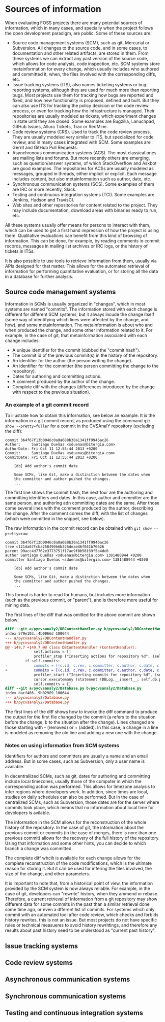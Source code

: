 # Sources of information

When evaluating FOSS projects there are many potential sources of information, which in many cases, and specially when the project follows the open development paradigm, are public. Some of these sources are:

* Source code management systems (SCM), such as git, Mercurial or Subversion. All changes to the source code, and in some cases, to documentation and other related artifacts, are stored in them. From these systems we can extract any past version of the source code, which allows for code analysis, code inspection, etc. SCM systems store metainformation for every change, which usually includes who authored and committed it, when, the files involved with the corresponding diffs, etc.
* Issue tracking systems (ITS), also names ticketing systems or bug reporting systems, although they are used for much more than reporting bugs. Most projects use them for tracking how bugs are reported and fixed, and how new functionality is proposed, defined and built. But they can also use ITS for tracking the policy decision or the code review process, or even for tracking how the infrastructure is managed. Their repositories are usually modeled as tickets, which experiment changes in state until they are closed. Some examples are Bugzilla, Lanuchpad, GitHub Issues, Allura Tickets, Trac or RedMine.
* Code review systems (CRS). Used to track the code review process. They are usually modeled very similar to ITS, but specialized for code review, and in many cases integrated with SCM. Some examples are Gerrit and GitHub Pull Requests.
* Asynchronous communication systems (ACS). The most classical ones are mailing lists and forums. But more recently others are emerging, such as question/answer systems, of which StackOverflow and Askbot are good examples. The repositories for ACSs are usually modeled as messages, grouped in threads, either implicit or explicit. Each message includes content, but also metainformation such as author, date, etc.
* Synchronous communication systems (SCS). Some examples of them are IRC or more recently, Slack.
* Testing and continuous integration systems (TCI). Some examples are Jenkins, Hudson and TravisCI.
* Web sites and other repositories for content related to the project. They may include documentation, download areas with binaries ready to run, etc.

All these systems usually offer means for persons to interact with them, which can be used to get a first hand impression of how the project is using them. Qualitative evaluations can benefit from this kind of browsing of information. This can be done, for example, by reading comments in commit records, messages in mailing list archives or IRC logs, or the history of tickets in ITSs.

It is also possible to use tools to retrieve information from them, usually via APIs designed for that matter. This allows for the automated retrieval of information for performing quantitative evaluation, or for storing all the data in a database for further analysis.

## Source code management systems

Information in SCMs is usually organized in "changes", which in most systems are named "commits". The information stored with each change is different for different SCM systems, but it always incude the change itself (some way of identifying which lines were affected by the change, and how), and some metainformation. The metainformation is about who and when produced the change, and some other information related to it. For example, in the case of git, that metainformation associated with each change includes:

* A unique identifier for the commit (dubbed the "commit hash").
* The commit id of the previous commit(s) in the history of the repository.
* An identifier for the author (the person writing the change).
* An identifier for the committer (the person committing the change to the repository).
* Dates for authoring and committing actions.
* A comment produced by the author of the change.
* Complete diff with the changes (differences introduced by the change with respect to the previous situation).

### An example of a git commit record

To illustrate how to obtain this information, see below an example. It is the information in a git commit record, as produced using the command ```git show --pretty=fuller``` for a commit in the CVSAnalY repository (excluding the diff):

```
commit 364f67f13b0046c0a0a688b30a1341ff9946ac26
Author:     Santiago Dueñas <sduenas@bitergia.com>
AuthorDate: Fri Oct 11 12:55:44 2013 +0200
Commit:     Santiago Dueñas <sduenas@bitergia.com>
CommitDate: Fri Oct 11 12:55:44 2013 +0200

    [db] Add author's commit date
    
    Some SCMs, like Git, make a distinction between the dates when
    the committer and author pushed the changes.
    ...
```

The first line shows the commit hash, the next four are the authoring and committing identifiers and dates. In this case, author and committer are the same person, and authoring adn committing dates are the same. After those come several lines with the comment produced by the author, describing the change. After the comment comes the diff, with the list of changes (which were ommitted in the snippet, see below).

The raw information in the commit record can be obtained with ```git show --pretty=raw```:

```
commit 364f67f13b0046c0a0a688b30a1341ff9946ac26
tree c121da67fcba250490b6b326deae46f041b76626
parent 99acc4d7762e3773751f17ae9f0b58169f5e4de0
author Santiago Dueñas <sduenas@bitergia.com> 1381488944 +0200
committer Santiago Dueñas <sduenas@bitergia.com> 1381488944 +0200

    [db] Add author's commit date
    
    Some SCMs, like Git, make a distinction between the dates when
    the committer and author pushed the changes.
    ...
```

This format is harder to read for humans, but includes more information (such as the previous commit, or "parent"), and is therefore more useful for mining data.

The first lines of the diff that was omitted for the above commit are shown below:

```diff
diff --git a/pycvsanaly2/DBContentHandler.py b/pycvsanaly2/DBContentHandler.py
index 579e103..4b0066d 100644
--- a/pycvsanaly2/DBContentHandler.py
+++ b/pycvsanaly2/DBContentHandler.py
@@ -149,7 +149,7 @@ class DBContentHandler (ContentHandler):
             self.actions = []
             profiler_stop ("Inserting actions for repository %d", (self.repo_id,))
         if self.commits:
-            commits = [(c.id, c.rev, c.committer, c.author, c.date, c.message, c.composed_rev, c.repository_id) for c in self.commits]
+            commits = [(c.id, c.rev, c.committer, c.author, c.date, c.author_date, c.message, c.composed_rev, c.repository_id) for c in self.commits]
             profiler_start ("Inserting commits for repository %d", (self.repo_id,))
             cursor.executemany (statement (DBLog.__insert__, self.db.place_holder), commits)
             self.commits = []
diff --git a/pycvsanaly2/Database.py b/pycvsanaly2/Database.py
index dacf406..9b02909 100644
--- a/pycvsanaly2/Database.py
+++ b/pycvsanaly2/Database.py
```

The first lines of the diff shows how to invoke the diff command to produce the output for the first file changed by the commit (a refers to the situation before the change, b to the situation after the change). Lines changed are those starting with - (removed) or + (added). In this case, a change in a line is modeled as removing the old line and adding a new one with the change.

### Notes on using information from SCM systems

Identifiers for authors and committers are usually a name and an email address. But in some cases, such as Subversion, only a user name is available.

In decentraliized SCMs, such as git, dates for authoring and committing include local timezones, usually those of the computer in which the corresponding action was performed. This allows for timezone analysis to infer regions where developers work. In addition, since times are local, studies on daily schedules can also be performed. But in the case of centralized SCMs, such as Subversion, those dates are for the server where commits took place, which means that no information about local time for developers is avilable.

The information in the SCM allows for the reconstruction of the whole history of the repository. In the case of git, the information about the previous commit or commits (in the case of merges, there is nore than one previous commit) allows for the recovery of the full history of the repository. Using that information and some other hints, you can decide to which branch a change was committed.

The complete diff whcih is available for each change allows for the complete reconstruction of the code modifications, which is the ultimate reason for storing it. But it can be used for infering the files involved, the size of the change, and other parameters.

It is important to note that, from a historical point of view, the information provided by the SCM system is now always reliable. For example, in the case of git, developers can "rewrite" history, when they ammend or rebase. Therefore, a current retrieval of information from a git repository may show different data for some commits in the past than a similar retrieval done some time ago, or even a dfferent list of commits. For systems which only commit with an automated tool after code review, which checks and forbids history rewrites, this is not an issue. But most projects do not have specific rules or technical measueres to avoid history rewrittings, and therefore any results about past history need to be understood as "current past history".

## Issue tracking systems


## Code review systems


## Asynchronous communication systems


## Synchronous communication systems


## Testing and continuous integration systems
